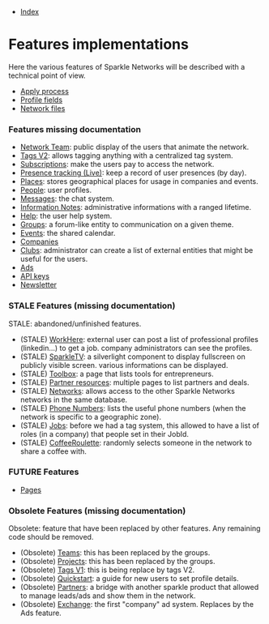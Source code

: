 
* [Index](0000-Index.md)


Features implementations
=========================================

Here the various features of Sparkle Networks will be described with a technical point of view.

* [Apply process](5001-Apply-process.md)
* [Profile fields](5002-Profile-fields.md)
* [Network files](5999-Network-Files.md)


### Features missing documentation

* [Network Team](0000-Missing-documentation.md): public display of the users that animate the network.
* [Tags V2](0000-Missing-documentation.md): allows tagging anything with a centralized tag system.
* [Subscriptions](0000-Missing-documentation.md): make the users pay to access the network.
* [Presence tracking (Live)](0000-Missing-documentation.md): keep a record of user presences (by day).
* [Places](0000-Missing-documentation.md): stores geographical places for usage in companies and events.
* [People](0000-Missing-documentation.md): user profiles.
* [Messages](0000-Missing-documentation.md): the chat system.
* [Information Notes](0000-Missing-documentation.md): administrative informations with a ranged lifetime.
* [Help](0000-Missing-documentation.md): the user help system.
* [Groups](0000-Missing-documentation.md): a forum-like entity to communication on a given theme.
* [Events](0000-Missing-documentation.md): the shared calendar.
* [Companies](0000-Missing-documentation.md)
* [Clubs](0000-Missing-documentation.md): administrator can create a list of external entities that might be useful for the users.
* [Ads](0000-Missing-documentation.md)
* [API keys](0000-Missing-documentation.md)
* [Newsletter](0000-Missing-documentation.md)


 ### STALE Features (missing documentation)

STALE: abandoned/unfinished features. 

* (STALE) [WorkHere](0000-Missing-documentation.md): external user can post a list of professional profiles (linkedin...) to get a job. company administrators can see the profiles.
* (STALE) [SparkleTV](0000-Missing-documentation.md): a silverlight component to display fullscreen on publicly visible screen. various informations can be displayed.
* (STALE) [Toolbox](0000-Missing-documentation.md): a page that lists tools for entrepreneurs. 
* (STALE) [Partner resources](0000-Missing-documentation.md): multiple pages to list partners and deals.
* (STALE) [Networks](0000-Missing-documentation.md): allows access to the other Sparkle Networks networks in the same database.
* (STALE) [Phone Numbers](0000-Missing-documentation.md): lists the useful phone numbers (when the network is specific to a geographic zone).
* (STALE) [Jobs](0000-Missing-documentation.md): before we had a tag system, this allowed to have a list of roles (in a company) that people set in their JobId.
* (STALE) [CoffeeRoulette](0000-Missing-documentation.md): randomly selects someone in the network to share a coffee with.

 
### FUTURE Features

* [Pages](0000-Missing-documentation.md)


### Obsolete Features (missing documentation)

Obsolete: feature that have been replaced by other features. Any remaining code should be removed.
  
* (Obsolete) [Teams](0000-Missing-documentation.md): this has been replaced by the groups.
* (Obsolete) [Projects](0000-Missing-documentation.md): this has been replaced by the groups.
* (Obsolete) [Tags V1](0000-Missing-documentation.md): this is being replace by tags V2.
* (Obsolete) [Quickstart](0000-Missing-documentation.md): a guide for new users to set profile details.
* (Obsolete) [Partners](0000-Missing-documentation.md): a bridge with another sparkle product that allowed to manage leads/ads and show them in the network.
* (Obsolete) [Exchange](0000-Missing-documentation.md): the first "company" ad system. Replaces by the Ads feature.

